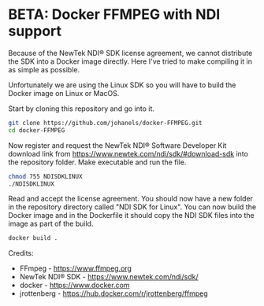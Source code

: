# BETA: Docker FFMPEG with NDI support

Because of the NewTek NDI® SDK license agreement, we cannot distribute the SDK into a Docker image directly. Here I've tried to make compiling it in as simple as possible.

Unfortunately we are using the Linux SDK so you will have to build the Docker image on Linux or MacOS.

Start by cloning this repository and go into it.

```bash
git clone https://github.com/johanels/docker-FFMPEG.git
cd docker-FFMPEG
```

Now register and request the NewTek NDI® Software Developer Kit download link from https://www.newtek.com/ndi/sdk/#download-sdk into the repository folder. Make executable and run the file.

```bash
chmod 755 NDISDKLINUX
./NDISDKLINUX
```

Read and accept the license agreement. You should now have a new folder in the repository directory called "NDI SDK for Linux". You can now build the Docker image and in the Dockerfile it should copy the NDI SDK files into the image as part of the build.

```bash
docker build .
```

Credits:
* FFmpeg - https://www.ffmpeg.org
* NewTek NDI® SDK - https://www.newtek.com/ndi/sdk/
* docker - https://www.docker.com
* jrottenberg - https://hub.docker.com/r/jrottenberg/ffmpeg
